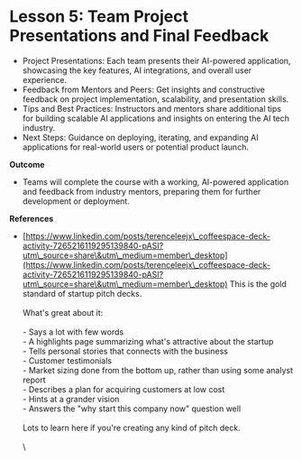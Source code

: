 # Lesson 5: Team Project Presentations and Final Feedback

* Project Presentations: Each team presents their AI-powered application, showcasing the key features, AI integrations, and overall user experience.
* ​Feedback from Mentors and Peers: Get insights and constructive feedback on project implementation, scalability, and presentation skills.
* ​Tips and Best Practices: Instructors and mentors share additional tips for building scalable AI applications and insights on entering the AI tech industry.
* ​Next Steps: Guidance on deploying, iterating, and expanding AI applications for real-world users or potential product launch.

​**Outcome**

* Teams will complete the course with a working, AI-powered application and feedback from industry mentors, preparing them for further development or deployment.

**References**

* [https://www.linkedin.com/posts/terenceleejx\_coffeespace-deck-activity-7265216119295139840-pASI?utm\_source=share\&utm\_medium=member\_desktop](https://www.linkedin.com/posts/terenceleejx\_coffeespace-deck-activity-7265216119295139840-pASI?utm\_source=share\&utm\_medium=member\_desktop) This is the gold standard of startup pitch decks.\
  \
  What's great about it:\
  \
  \- Says a lot with few words\
  \- A highlights page summarizing what's attractive about the startup\
  \- Tells personal stories that connects with the business\
  \- Customer testimonials\
  \- Market sizing done from the bottom up, rather than using some analyst report\
  \- Describes a plan for acquiring customers at low cost\
  \- Hints at a grander vision\
  \- Answers the "why start this company now" question well\
  \
  Lots to learn here if you're creating any kind of pitch deck.\
  \
  \
